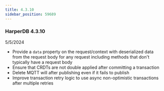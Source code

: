 ```yaml
---
title: 4.3.10
sidebar_position: 59689
---
```


### HarperDB 4.3.10

5/5/2024

- Provide a `data` property on the request/context with deserialized data from the request body for any request including methods that don't typically have a request body
- Ensure that CRDTs are not double applied after committing a transaction
- Delete MQTT will after publishing even if it fails to publish
- Improve transaction retry logic to use async non-optimistic transactions after multiple retries
